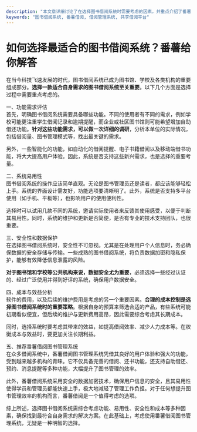 ```yaml
---
description: "本文章详细讨论了在选择图书借阅系统时需要考虑的因素，并重点介绍了番薯借阅图书管理系统的优势和特色。"
keywords: "图书借阅系统, 番薯借阅, 借阅管理系统, 共享借阅平台"
---
```

# 如何选择最适合的图书借阅系统？番薯给你解答

在当今科技飞速发展的时代，图书借阅系统已成为图书馆、学校及各类机构的重要组成部分。**选择一款适合自身需求的图书借阅系统至关重要**。以下几个方面是选择过程中需要重点考虑的。

一、功能需求评估  
首先，明确图书借阅系统需要具备哪些功能。不同的使用者有不同的需求，例如学校可能更注重学生借阅记录和逾期提醒，而企业或社区图书馆则可能希望增加自助借还功能。**针对这些功能需求，可以做一次详细的调研**，分析本单位的实际情况，包括借阅量、图书管理模式等，找出最关键的需求。

另外，一些智能化的功能，如自动化的借阅提醒、电子书籍借阅以及移动端借书功能，将大大提高用户体验。因此，系统是否支持这些新兴需求，也是选择的重要考量。

二、系统易用性  
图书借阅系统的操作应该简单直观。无论是图书管理员还是读者，都应该能够轻松上手。系统的界面设计需友好，功能选项要清晰明了。此外，系统是否支持多平台使用（如手机、平板等），也影响用户的使用便利性。

选择时可以试用几款不同的系统，邀请实际使用者来反馈其使用感受，以便于判断其易用性。同时，系统的维护和更新是否简便，是否有专业的技术支持团队，也很重要。

三、安全性和数据保护  
在选择图书借阅系统时，安全性不可忽视。尤其是在处理用户个人信息时，务必确保数据的安全存储与传输。一些成熟的图书借阅系统，将负责数据加密和隐私保护，能够有效降低信息泄露的风险。

**对于图书馆和学校等公共机构来说，数据安全尤为重要**，必须选择一些经过认证的、经过广泛使用并得到好评的系统，确保用户数据安全。

四、成本与效益分析  
软件的费用，以及后续的维护费用是考虑的另一个重要因素。**合理的成本控制是选择图书借阅系统时的重要策略**。根据自身的预算来筛选合适的产品，有些系统可能初期看似便宜，但后续的维护与更新费用高昂，因此需要综合考虑其长期成本。

同时，选择系统时要考虑其带来的效益，如提高借阅效率、减少人力成本等。在权衡成本与效益时，要更加关注长期利益。

五、推荐番薯借阅图书管理系统  
在众多借阅系统中，番薯借阅图书管理系统凭借其良好的用户体验和强大的功能，受到越来越多机构的青睐。它不仅具备完善的借阅、还书功能，还支持自助借还、预约、消息提醒等多种功能，大幅提升了图书管理的效率。

此外，番薯借阅系统采用安全的数据加密技术，确保用户信息的安全，且其易用性使得学员和管理员都能快速上手，极大地减轻了管理工作负担。对于任何想提升图书管理效率的机构而言，番薯借阅是一个值得考虑的选项。

综上所述，选择图书借阅系统需综合考虑功能、易用性、安全性和成本等多种因素，确保找到最符合自身需求的解决方案。在此基础上，考虑使用番薯借阅图书管理系统，无疑是一种明智的选择。
